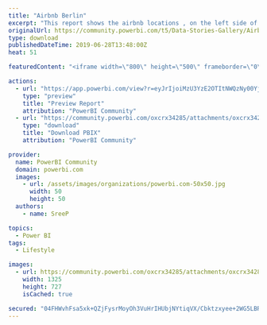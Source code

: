 ```yaml
---
title: "Airbnb Berlin"
excerpt: "This report shows the airbnb locations , on the left side of report we have various filters to make our choosing accordingly. The report also shows"
originalUrl: https://community.powerbi.com/t5/Data-Stories-Gallery/Airbnb-Berlin/m-p/727596
type: download
publishedDateTime: 2019-06-28T13:48:00Z
heat: 51

featuredContent: "<iframe width=\"800\" height=\"500\" frameborder=\"0\" src=\"https://app.powerbi.com/view?r=eyJrIjoiMzU3YzE2OTItNWQzNy00YjI4LTk4NGUtOTdhZTM2NzMxNjE1IiwidCI6IjIzMWRkOWNkLWRkYzctNGZiYS1hZTc4LTlmNGFjM2M5MTJlNyIsImMiOjN9\"></iframe>"

actions:
  - url: "https://app.powerbi.com/view?r=eyJrIjoiMzU3YzE2OTItNWQzNy00YjI4LTk4NGUtOTdhZTM2NzMxNjE1IiwidCI6IjIzMWRkOWNkLWRkYzctNGZiYS1hZTc4LTlmNGFjM2M5MTJlNyIsImMiOjN9"
    type: "preview"
    title: "Preview Report"
    attribution: "PowerBI Community"
  - url: "https://community.powerbi.com/oxcrx34285/attachments/oxcrx34285/DataStoriesGallery/2732/2/Airbnb.pbix"
    type: "download"
    title: "Download PBIX"
    attribution: "PowerBI Community"

provider:
  name: PowerBI Community
  domain: powerbi.com
  images:
    - url: /assets/images/organizations/powerbi.com-50x50.jpg
      width: 50
      height: 50
  authors:
    - name: SreeP

topics:
  - Power BI
tags:
  - Lifestyle

images:
  - url: https://community.powerbi.com/oxcrx34285/attachments/oxcrx34285/DataStoriesGallery/2732/1/Airbnbsnapshot.png
    width: 1325
    height: 727
    isCached: true

secured: "04FHWvhFsa5xk+QZjFysrMoyOh3VuHrIHUbjNYtiqVX/Cbktzxyee+2WG5LBR9wwi6etzEuDHxtE0Jul5rkBsoMkieIu6wdf3tH/Zlhe0GJ7kHzaLyIE1w+NdG2kX8Op9EwwrS9ToFvotcTKQfaf6z9eflP2R1es55+qec1RSnV45bxl1+z9rpNYka00urfcpXWEWPCtK4+PCdU2iCKfpV6TAEevIC9LnbwRHn16s0xvLs7uSC3F9ekpkvjIRSyOxBwKcn3CAcNX9o66dUj+exFbicSbLZNbzsHGC3kZo442UjCI+aILJGe/H+itqOnX0EL+HesS7fx3MXTsBHVkrKn2qgaY8nDhGLqnmzZpQxwXG/tUA6XuH4JwUX0gcdcbWPxxM3FhM8acwRYt29t1Sb97P5vhZBGxu4yOsNOFCvk=;jiqq9g/Rbb0QHnmjeroatw=="
---
```


